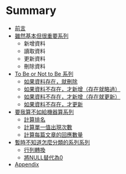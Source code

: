 # Summary

* [前言](README.md)
* [雖然基本但很重要系列](chapter_basic.md)
   * 新增資料
   * 讀取資料
   * 更新資料
   * 刪除資料
* [To Be or Not to Be 系列](to_be_or_not_to_be_series.md)
   * [如果資料存在，就刪除](if_exist_then_delete.md)
   * [如果資料不存在，才新增（存在就略過）](if_not_exist_then_insert.md)
   * [如果資料不存在，才新增（存在就更新）](if_not_exist_then_insert_else_then_update.md)
   * [如果資料不存在，才更新](if_not_exist_then_update.md)
* [要我算不如給機器算系列](i_am_a_idiot_and_i_dont_calculate_series.md)
   * [計算排名](ranking_calculation.md)
   * [計算單一值出現次數](occurrence_calculation.md)
   * [計算每篇文章的回應數量](comment_calculation.md)
* [暫時不知道怎麼分類的系列系列](chapter1.md)
   * [行列轉換](xing_lie_zhuan_huan.md)
   * [將NULL替代為0](jiang_null_ti_dai_wei_0.md)
* [Appendix](appendix.md)


